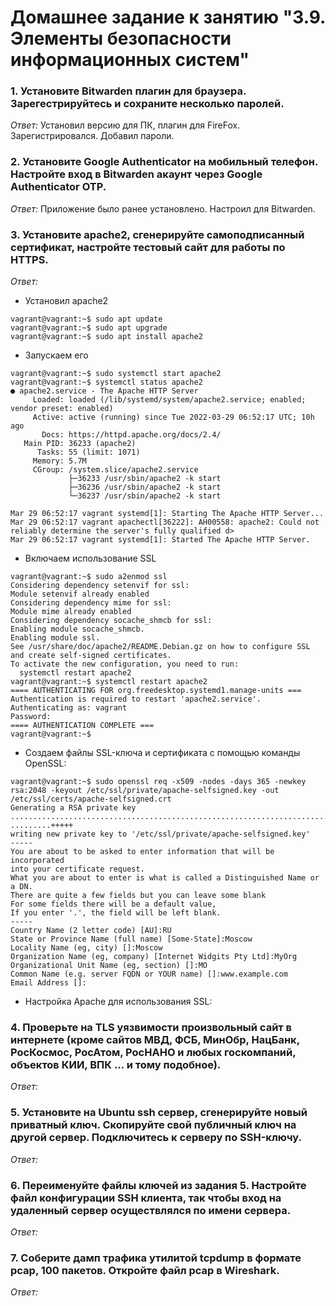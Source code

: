 # Домашнее задание к занятию "3.9. Элементы безопасности информационных систем"

### 1. Установите Bitwarden плагин для браузера. Зарегестрируйтесь и сохраните несколько паролей.
*Ответ:*
Установил версию для ПК, плагин для FireFox. Зарегистрировался. Добавил пароли.

### 2. Установите Google Authenticator на мобильный телефон. Настройте вход в Bitwarden акаунт через Google Authenticator OTP.
*Ответ:*
Приложение было ранее установлено. Настроил для Bitwarden.

### 3. Установите apache2, сгенерируйте самоподписанный сертификат, настройте тестовый сайт для работы по HTTPS.
*Ответ:*
- Установил apache2
```shell
vagrant@vagrant:~$ sudo apt update
vagrant@vagrant:~$ sudo apt upgrade
vagrant@vagrant:~$ sudo apt install apache2
```
- Запускаем его
```shell
vagrant@vagrant:~$ sudo systemctl start apache2
vagrant@vagrant:~$ systemctl status apache2
● apache2.service - The Apache HTTP Server
     Loaded: loaded (/lib/systemd/system/apache2.service; enabled; vendor preset: enabled)
     Active: active (running) since Tue 2022-03-29 06:52:17 UTC; 10h ago
       Docs: https://httpd.apache.org/docs/2.4/
   Main PID: 36233 (apache2)
      Tasks: 55 (limit: 1071)
     Memory: 5.7M
     CGroup: /system.slice/apache2.service
             ├─36233 /usr/sbin/apache2 -k start
             ├─36236 /usr/sbin/apache2 -k start
             └─36237 /usr/sbin/apache2 -k start

Mar 29 06:52:17 vagrant systemd[1]: Starting The Apache HTTP Server...
Mar 29 06:52:17 vagrant apachectl[36222]: AH00558: apache2: Could not reliably determine the server's fully qualified d>
Mar 29 06:52:17 vagrant systemd[1]: Started The Apache HTTP Server.
```
- Включаем использование SSL
```shell
vagrant@vagrant:~$ sudo a2enmod ssl
Considering dependency setenvif for ssl:
Module setenvif already enabled
Considering dependency mime for ssl:
Module mime already enabled
Considering dependency socache_shmcb for ssl:
Enabling module socache_shmcb.
Enabling module ssl.
See /usr/share/doc/apache2/README.Debian.gz on how to configure SSL and create self-signed certificates.
To activate the new configuration, you need to run:
  systemctl restart apache2
vagrant@vagrant:~$ systemctl restart apache2
==== AUTHENTICATING FOR org.freedesktop.systemd1.manage-units ===
Authentication is required to restart 'apache2.service'.
Authenticating as: vagrant
Password:
==== AUTHENTICATION COMPLETE ===
vagrant@vagrant:~$
```
- Создаем файлы SSL-ключа и сертификата с помощью команды OpenSSL:
```shell
vagrant@vagrant:~$ sudo openssl req -x509 -nodes -days 365 -newkey rsa:2048 -keyout /etc/ssl/private/apache-selfsigned.key -out /etc/ssl/certs/apache-selfsigned.crt
Generating a RSA private key
..........................................................................................+++++
.........+++++
writing new private key to '/etc/ssl/private/apache-selfsigned.key'
-----
You are about to be asked to enter information that will be incorporated
into your certificate request.
What you are about to enter is what is called a Distinguished Name or a DN.
There are quite a few fields but you can leave some blank
For some fields there will be a default value,
If you enter '.', the field will be left blank.
-----
Country Name (2 letter code) [AU]:RU
State or Province Name (full name) [Some-State]:Moscow
Locality Name (eg, city) []:Moscow
Organization Name (eg, company) [Internet Widgits Pty Ltd]:MyOrg
Organizational Unit Name (eg, section) []:MO
Common Name (e.g. server FQDN or YOUR name) []:www.example.com
Email Address []:
```
- Настройка Apache для использования SSL:

### 4. Проверьте на TLS уязвимости произвольный сайт в интернете (кроме сайтов МВД, ФСБ, МинОбр, НацБанк, РосКосмос, РосАтом, РосНАНО и любых госкомпаний, объектов КИИ, ВПК ... и тому подобное).
*Ответ:*


### 5. Установите на Ubuntu ssh сервер, сгенерируйте новый приватный ключ. Скопируйте свой публичный ключ на другой сервер. Подключитесь к серверу по SSH-ключу.
 *Ответ:*

### 6. Переименуйте файлы ключей из задания 5. Настройте файл конфигурации SSH клиента, так чтобы вход на удаленный сервер осуществлялся по имени сервера.
*Ответ:*

### 7. Соберите дамп трафика утилитой tcpdump в формате pcap, 100 пакетов. Откройте файл pcap в Wireshark.
*Ответ:*

